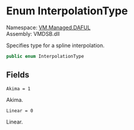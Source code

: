 # Enum InterpolationType

Namespace: [VM.Managed.DAFUL](VM.Managed.DAFUL.md)  
Assembly: VMDSB.dll  

Specifies type for a spline interpolation.

```csharp
public enum InterpolationType
```

## Fields

`Akima = 1` 

Akima.



`Linear = 0` 

Linear.




